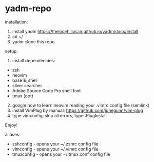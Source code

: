 # yadm-repo

installation:

1) install yadm
https://thelocehiliosan.github.io/yadm/docs/install
2) cd ~/
3) yadm clone this repo

setup:

1) install dependencies:
- zsh
- neovim
- base16_shell
- silver searcher
- Adobe Source Code Pro shell font
- tmux (opt)

2) google how to learn neovim reading your .vimrc config file (semlink)
3) install VimPlug by manual: https://github.com/junegunn/vim-plug
4) type vimconfig, skip all errors, type :PlugInstall

Enjoy!

aliases:

- zshconfig - opens your ~/.zshrc config file
- vimconfig - opens your ~/.vimrc config file
- tmuxconfig - opens your ~/.tmux.conf config file
